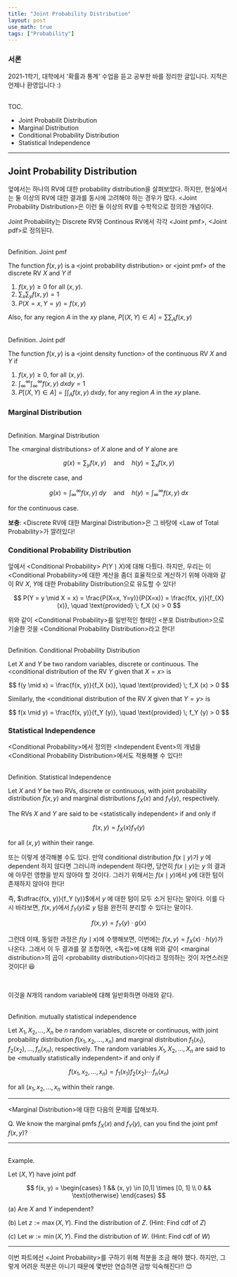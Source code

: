 ```yaml
---
title: "Joint Probability Distribution"
layout: post
use_math: true
tags: ["Probability"]
---
```


### 서론
2021-1학기, 대학에서 '확률과 통계' 수업을 듣고 공부한 바를 정리한 글입니다. 지적은 언제나 환영입니다 :)

<br><span class="statement-title">TOC.</span><br>

- Joint Probabilit Distribution
- Marginal Distribution
- Conditional Probability Distribution
- Statistical Independence

<hr/>

## Joint Probability Distribution

앞에서는 하나의 RV에 대한 probability distribution을 살펴보았다. 하지만, 현실에서는 둘 이상의 RV에 대한 결과를 동시에 고려해야 하는 경우가 많다. \<Joint Probability Distribution\>은 이런 둘 이상의 RV를 수학적으로 정의한 개념이다.

Joint Probability는 Discrete RV와 Continous RV에서 각각 \<Joint pmf\>, \<Joint pdf\>로 정의된다.

<br><span class="statement-title">Definition.</span> Joint pmf<br>

The function $f(x, y)$ is a \<joint probability distribution\> or \<joint pmf\> of the discrete RV $X$ and $Y$ if

1. $f(x, y) \ge 0$ for all $(x, y)$.
2. $\displaystyle \sum_x \sum_y f(x, y) = 1$
3. $P(X=x, Y=y) = f(x, y)$

Also, for any region $A$ in the $xy$ plane, $\displaystyle P[(X, Y) \in A] = \sum \sum_A f(x, y)$

<br><span class="statement-title">Definition.</span> Joint pdf<br>

The function $f(x, y)$ is a \<joint density function\> of the continuous RV $X$ and $Y$ if

1. $f(x, y) \ge 0$, for all $(x, y)$.
2. $\displaystyle \int^\infty_\infty \int^\infty_\infty f(x, y) \; dx dy = 1$
3. $\displaystyle P[(X, Y) \in A] = \int \int_A f(x, y) \; dx dy$, for any region $A$ in the $xy$ plane.


### Marginal Distribution

<br><span class="statement-title">Definition.</span> Marginal Distribution<br>

The \<marginal distributions\> of $X$ alone and of $Y$ alone are

$$
g(x) = \sum_y f(x, y) \quad \text{and} \quad h(y) = \sum_x f(x, y)
$$

for the discrete case, and

$$
g(x) = \int^\infty_\infty f(x, y) \; dy \quad \text{and} \quad h(y) = \int^\infty_\infty f(x, y) \; dx
$$

for the continuous case.

**보충**: \<Discrete RV에 대한 Marginal Distribution\>은 그 바탕에 \<Law of Total Probability\>가 깔려있다!


### Conditional Probability Distribution

앞에서 \<Conditional Probability\> $P(Y \mid X)$에 대해 다뤘다. 하지만, 우리는 이 \<Conditional Probability\>에 대한 계산을 좀더 효율적으로 계산하기 위해 아래와 같이 RV $X$, $Y$에 대한 Probability Distribution으로 유도할 수 있다!

$$
P(Y = y \mid X = x) = \frac{P(X=x, Y=y)}{P(X=x)} = \frac{f(x, y)}{f_{X} (x)}, \quad \text{provided} \; f_X (x) > 0
$$

위와 같이 \<Conditional Probability\>를 일반적인 형태인 \<분포 Distribution\>으로 기술한 것을 \<Conditional Probability Distribution\>라고 한다!

<br><span class="statement-title">Definition.</span> Conditional Probability Distribution<br>

Let $X$ and $Y$ be two random variables, discrete or continuous. The \<conditional distribution of the RV $Y$ given that $X = x$\> is

$$
f(y \mid x) = \frac{f(x, y)}{f_X (x)}, \quad \text{provided} \; f_X (x) > 0
$$

Similarly, the \<conditional distribution of the RV $X$ given that $Y=y$\> is

$$
f(x \mid y) = \frac{f(x, y)}{f_Y (y)}, \quad \text{provided} \; f_Y (y) > 0
$$

### Statistical Independence

\<Conditional Probability\>에서 정의한 \<Independent Event\>의 개념을 \<Conditional Probability Distribution\>에서도 적용해볼 수 있다!!

<br><span class="statement-title">Definition.</span> Statistical Independence<br>

Let $X$ and $Y$ be two RVs, discrete or continuous, with joint probability distribution $f(x, y)$ and marginal distributions $f_X (x)$ and $f_Y (y)$, respectively.

The RVs $X$ and $Y$ are said to be \<statistically independent\> if and only if

$$
f(x, y) = f_X (x) f_Y (y)
$$

for all $(x, y)$ within their range.

또는 이렇게 생각해볼 수도 있다. 만약 conditional distribution $f(x \mid y)$가 $y\;$에 dependent 하지 않다면 그러니까 independent 하다면, 당연히 $f(x \mid y)$는 $y\;$의 결과에 아무런 영향을 받지 않아야 할 것이다. 그러기 위해서는 $f(x \mid y)$에서 $y$에 대한 텀이 존재하지 않아야 한다!

즉, $\dfrac{f(x, y)}{f_Y (y)}$에서 $y\;$에 대한 텀이 모두 소거 된다는 말이다. 이를 다시 바라보면, $f(x, y)$에서 $f_Y (y)$로 $y$ 텀을 완전히 분리할 수 있다는 말이다. 

$$
f(x, y) = f_Y (y) \cdot g(x)
$$

그런데 이때, 동일한 과정은 $f(y \mid x)$에 수행해보면, 이번에는 $f(x, y) = f_X (x) \cdot h(y)$가 나온다. 그래서 이 두 결과를 잘 조합하면, \<독립\>에 대해 위와 같이 \<marginal distribution\>의 곱이 \<probability distribution\>이다라고 정의하는 것이 자연스러운 것이다! 😆

<br/>

이것을 $N$개의 random variable에 대해 일반화하면 아래와 같다.

<br><span class="statement-title">Definition.</span> mutually statistical independence<br>

Let $X_1, X_2, \dots, X_n$ be $n$ random variables, discrete or continuous, with joint probability distribution $f(x_1, x_2, \dots, x_n)$ and marginal distribution $f_1(x_1), f_2(x_2), \dots, f_n (x_n)$, respectively. The random variables $X_1,  X_2, \dots, X_n$ are said to be \<mutually statistically independent\> if and only if

$$
f(x_1, x_2, \dots, x_n) = f_1(x_1) f_2(x_2) \cdots f_n (x_n)
$$

for all $(x_1, x_2, \dots, x_n$ within their range.

<hr/>

\<Marginal Distribution\>에 대한 다음의 문제를 답해보자.

Q. We know the marginal pmfs $f_X (x)$ and $f_Y (y)$, can you find the joint pmf $f(x, y)$?

<hr/>

<br><span class="statement-title">Example.</span><br>

Let $(X, Y)$ have joint pdf

$$
f(x, y) = \begin{cases}
    1 && (x, y) \in [0,1] \times [0, 1] \\
    0 && \text{otherwise}
\end{cases}
$$

(a) Are $X$ and $Y$ independent?

(b) Let $z := \max (X, Y)$. Find the distribution of $Z$. (Hint: Find cdf of $Z$)

(c) Let $w := \min (X, Y)$. Find the distribution of $W$. (Hint: Find cdf of $W$)

<hr/>

이번 파트에선 \<Joint Probability\>를 구하기 위해 적분을 조금 해야 했다. 하지만, 그렇게 어려운 적분은 아니기 때문에 몇번만 연습하면 금방 익숙해진다!! 😊